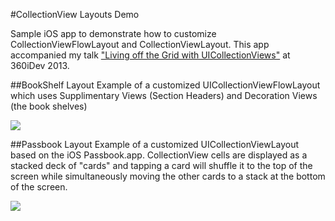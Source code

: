 #CollectionView Layouts Demo

Sample iOS app to demonstrate how to customize CollectionViewFlowLayout and CollectionViewLayout. This app accompanied my talk ["Living off the Grid with UICollectionViews"](https://speakerdeck.com/jaythrash/living-off-the-grid-with-uicollectionviews) at 360iDev 2013.

##BookShelf Layout
Example of a customized UICollectionViewFlowLayout which uses Supplimentary Views (Section Headers) and Decoration Views (the book shelves)

![](https://raw.github.com/jaythrash/CollectionViewLayoutDemo/master/BookShelfLayout.png)

##Passbook Layout
Example of a customized UICollectionViewLayout based on the iOS Passbook.app. CollectionView cells are displayed as a stacked deck of "cards" and tapping a card will shuffle it to the top of the screen while simultaneously moving the other cards to a stack at the bottom of the screen. 

![](https://raw.github.com/jaythrash/CollectionViewLayoutDemo/master/Passbook.gif)